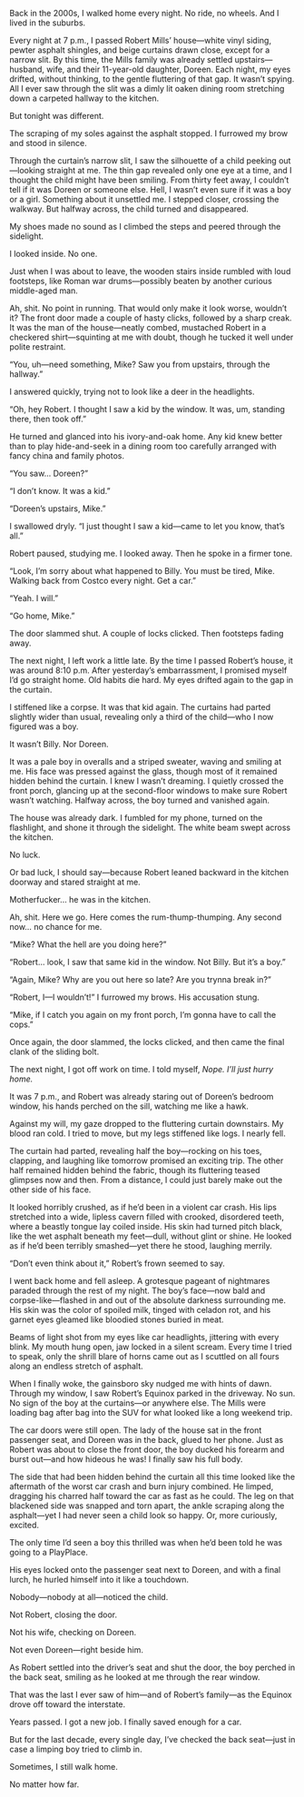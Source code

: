 Back in the 2000s, I walked home every night. No ride, no wheels. And I lived in the suburbs.

Every night at 7 p.m., I passed Robert Mills’ house—white vinyl siding, pewter asphalt shingles, and beige curtains drawn close, except for a narrow slit. By this time, the Mills family was already settled upstairs—husband, wife, and their 11-year-old daughter, Doreen. Each night, my eyes drifted, without thinking, to the gentle fluttering of that gap. It wasn’t spying. All I ever saw through the slit was a dimly lit oaken dining room stretching down a carpeted hallway to the kitchen.

But tonight was different.

The scraping of my soles against the asphalt stopped. I furrowed my brow and stood in silence.

Through the curtain’s narrow slit, I saw the silhouette of a child peeking out—looking straight at me. The thin gap revealed only one eye at a time, and I thought the child might have been smiling. From thirty feet away, I couldn’t tell if it was Doreen or someone else. Hell, I wasn’t even sure if it was a boy or a girl. Something about it unsettled me. I stepped closer, crossing the walkway. But halfway across, the child turned and disappeared.

My shoes made no sound as I climbed the steps and peered through the sidelight.

I looked inside. No one.

Just when I was about to leave, the wooden stairs inside rumbled with loud footsteps, like Roman war drums—possibly beaten by another curious middle-aged man.

Ah, shit. No point in running. That would only make it look worse, wouldn’t it? The front door made a couple of hasty clicks, followed by a sharp creak. It was the man of the house—neatly combed, mustached Robert in a checkered shirt—squinting at me with doubt, though he tucked it well under polite restraint.

“You, uh—need something, Mike? Saw you from upstairs, through the hallway.”

I answered quickly, trying not to look like a deer in the headlights.

“Oh, hey Robert. I thought I saw a kid by the window. It was, um, standing there, then took off.”

He turned and glanced into his ivory-and-oak home. Any kid knew better than to play hide-and-seek in a dining room too carefully arranged with fancy china and family photos.

“You saw… Doreen?”

“I don’t know. It was a kid.”

“Doreen’s upstairs, Mike.”

I swallowed dryly. “I just thought I saw a kid—came to let you know, that’s all.”

Robert paused, studying me. I looked away. Then he spoke in a firmer tone.

“Look, I’m sorry about what happened to Billy. You must be tired, Mike. Walking back from Costco every night. Get a car.”

“Yeah. I will.”

“Go home, Mike.”

The door slammed shut. A couple of locks clicked. Then footsteps fading away.

The next night, I left work a little late. By the time I passed Robert’s house, it was around 8:10 p.m. After yesterday’s embarrassment, I promised myself I’d go straight home. Old habits die hard. My eyes drifted again to the gap in the curtain.

I stiffened like a corpse. It was that kid again. The curtains had parted slightly wider than usual, revealing only a third of the child—who I now figured was a boy.

It wasn’t Billy. Nor Doreen.

It was a pale boy in overalls and a striped sweater, waving and smiling at me. His face was pressed against the glass, though most of it remained hidden behind the curtain. I knew I wasn’t dreaming. I quietly crossed the front porch, glancing up at the second-floor windows to make sure Robert wasn’t watching. Halfway across, the boy turned and vanished again.

The house was already dark. I fumbled for my phone, turned on the flashlight, and shone it through the sidelight. The white beam swept across the kitchen.

No luck.

Or bad luck, I should say—because Robert leaned backward in the kitchen doorway and stared straight at me.

Motherfucker… he was in the kitchen.

Ah, shit. Here we go. Here comes the rum-thump-thumping. Any second now… no chance for me.

“Mike? What the hell are you doing here?”

“Robert… look, I saw that same kid in the window. Not Billy. But it’s a boy.”

“Again, Mike? Why are you out here so late? Are you trynna break in?”

“Robert, I—I wouldn’t!” I furrowed my brows. His accusation stung.

“Mike, if I catch you again on my front porch, I’m gonna have to call the cops.”

Once again, the door slammed, the locks clicked, and then came the final clank of the sliding bolt.

The next night, I got off work on time. I told myself, *Nope. I’ll just hurry home.*

It was 7 p.m., and Robert was already staring out of Doreen’s bedroom window, his hands perched on the sill, watching me like a hawk.

Against my will, my gaze dropped to the fluttering curtain downstairs. My blood ran cold. I tried to move, but my legs stiffened like logs. I nearly fell.

The curtain had parted, revealing half the boy—rocking on his toes, clapping, and laughing like tomorrow promised an exciting trip. The other half remained hidden behind the fabric, though its fluttering teased glimpses now and then. From a distance, I could just barely make out the other side of his face.

It looked horribly crushed, as if he’d been in a violent car crash. His lips stretched into a wide, lipless cavern filled with crooked, disordered teeth, where a beastly tongue lay coiled inside. His skin had turned pitch black, like the wet asphalt beneath my feet—dull, without glint or shine. He looked as if he’d been terribly smashed—yet there he stood, laughing merrily.

“Don’t even think about it,” Robert’s frown seemed to say.

I went back home and fell asleep. A grotesque pageant of nightmares paraded through the rest of my night. The boy’s face—now bald and corpse-like—flashed in and out of the absolute darkness surrounding me. His skin was the color of spoiled milk, tinged with celadon rot, and his garnet eyes gleamed like bloodied stones buried in meat.

Beams of light shot from my eyes like car headlights, jittering with every blink. My mouth hung open, jaw locked in a silent scream. Every time I tried to speak, only the shrill blare of horns came out as I scuttled on all fours along an endless stretch of asphalt.

When I finally woke, the gainsboro sky nudged me with hints of dawn. Through my window, I saw Robert’s Equinox parked in the driveway. No sun. No sign of the boy at the curtains—or anywhere else. The Mills were loading bag after bag into the SUV for what looked like a long weekend trip.

The car doors were still open. The lady of the house sat in the front passenger seat, and Doreen was in the back, glued to her phone. Just as Robert was about to close the front door, the boy ducked his forearm and burst out—and how hideous he was! I finally saw his full body.

The side that had been hidden behind the curtain all this time looked like the aftermath of the worst car crash and burn injury combined. He limped, dragging his charred half toward the car as fast as he could. The leg on that blackened side was snapped and torn apart, the ankle scraping along the asphalt—yet I had never seen a child look so happy. Or, more curiously, excited.

The only time I’d seen a boy this thrilled was when he’d been told he was going to a PlayPlace.

His eyes locked onto the passenger seat next to Doreen, and with a final lurch, he hurled himself into it like a touchdown.

Nobody—nobody at all—noticed the child.

Not Robert, closing the door.

Not his wife, checking on Doreen.

Not even Doreen—right beside him.

As Robert settled into the driver’s seat and shut the door, the boy perched in the back seat, smiling as he looked at me through the rear window.

That was the last I ever saw of him—and of Robert’s family—as the Equinox drove off toward the interstate.

Years passed. I got a new job. I finally saved enough for a car.

But for the last decade, every single day, I’ve checked the back seat—just in case a limping boy tried to climb in.

Sometimes, I still walk home.

No matter how far.